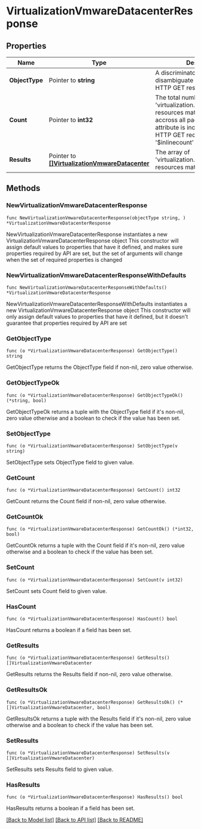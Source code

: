 # VirtualizationVmwareDatacenterResponse

## Properties

Name | Type | Description | Notes
------------ | ------------- | ------------- | -------------
**ObjectType** | Pointer to **string** | A discriminator value to disambiguate the schema of a HTTP GET response body. | 
**Count** | Pointer to **int32** | The total number of &#39;virtualization.VmwareDatacenter&#39; resources matching the request, accross all pages. The &#39;Count&#39; attribute is included when the HTTP GET request includes the &#39;$inlinecount&#39; parameter. | [optional] 
**Results** | Pointer to [**[]VirtualizationVmwareDatacenter**](virtualization.VmwareDatacenter.md) | The array of &#39;virtualization.VmwareDatacenter&#39; resources matching the request. | [optional] 

## Methods

### NewVirtualizationVmwareDatacenterResponse

`func NewVirtualizationVmwareDatacenterResponse(objectType string, ) *VirtualizationVmwareDatacenterResponse`

NewVirtualizationVmwareDatacenterResponse instantiates a new VirtualizationVmwareDatacenterResponse object
This constructor will assign default values to properties that have it defined,
and makes sure properties required by API are set, but the set of arguments
will change when the set of required properties is changed

### NewVirtualizationVmwareDatacenterResponseWithDefaults

`func NewVirtualizationVmwareDatacenterResponseWithDefaults() *VirtualizationVmwareDatacenterResponse`

NewVirtualizationVmwareDatacenterResponseWithDefaults instantiates a new VirtualizationVmwareDatacenterResponse object
This constructor will only assign default values to properties that have it defined,
but it doesn't guarantee that properties required by API are set

### GetObjectType

`func (o *VirtualizationVmwareDatacenterResponse) GetObjectType() string`

GetObjectType returns the ObjectType field if non-nil, zero value otherwise.

### GetObjectTypeOk

`func (o *VirtualizationVmwareDatacenterResponse) GetObjectTypeOk() (*string, bool)`

GetObjectTypeOk returns a tuple with the ObjectType field if it's non-nil, zero value otherwise
and a boolean to check if the value has been set.

### SetObjectType

`func (o *VirtualizationVmwareDatacenterResponse) SetObjectType(v string)`

SetObjectType sets ObjectType field to given value.


### GetCount

`func (o *VirtualizationVmwareDatacenterResponse) GetCount() int32`

GetCount returns the Count field if non-nil, zero value otherwise.

### GetCountOk

`func (o *VirtualizationVmwareDatacenterResponse) GetCountOk() (*int32, bool)`

GetCountOk returns a tuple with the Count field if it's non-nil, zero value otherwise
and a boolean to check if the value has been set.

### SetCount

`func (o *VirtualizationVmwareDatacenterResponse) SetCount(v int32)`

SetCount sets Count field to given value.

### HasCount

`func (o *VirtualizationVmwareDatacenterResponse) HasCount() bool`

HasCount returns a boolean if a field has been set.

### GetResults

`func (o *VirtualizationVmwareDatacenterResponse) GetResults() []VirtualizationVmwareDatacenter`

GetResults returns the Results field if non-nil, zero value otherwise.

### GetResultsOk

`func (o *VirtualizationVmwareDatacenterResponse) GetResultsOk() (*[]VirtualizationVmwareDatacenter, bool)`

GetResultsOk returns a tuple with the Results field if it's non-nil, zero value otherwise
and a boolean to check if the value has been set.

### SetResults

`func (o *VirtualizationVmwareDatacenterResponse) SetResults(v []VirtualizationVmwareDatacenter)`

SetResults sets Results field to given value.

### HasResults

`func (o *VirtualizationVmwareDatacenterResponse) HasResults() bool`

HasResults returns a boolean if a field has been set.


[[Back to Model list]](../README.md#documentation-for-models) [[Back to API list]](../README.md#documentation-for-api-endpoints) [[Back to README]](../README.md)


